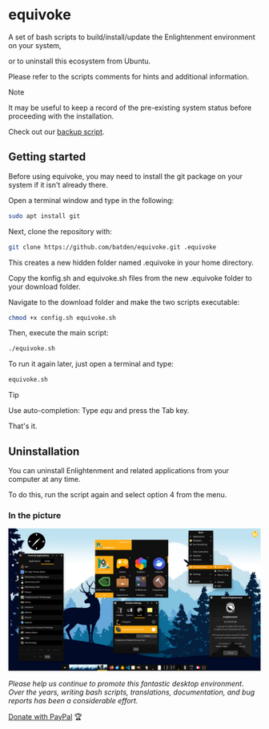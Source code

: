 # equivoke

A set of bash scripts to build/install/update the Enlightenment environment on your system,

or to uninstall this ecosystem from Ubuntu.

Please refer to the scripts comments for hints and additional information.

> [!NOTE]
> It may be useful to keep a record of the pre-existing system status before proceeding with the installation.
>
> Check out our [backup script](https://gist.github.com/batden/993b5ee997b3df2c3b075907a1dff116).

## Getting started

Before using equivoke, you may need to install the git package on your system if it isn't already there.

Open a terminal window and type in the following:

```bash
sudo apt install git
```

Next, clone the repository with:

```bash
git clone https://github.com/batden/equivoke.git .equivoke
```

This creates a new hidden folder named .equivoke in your home directory.

Copy the konfig.sh and equivoke.sh files from the new .equivoke folder to your download folder.

Navigate to the download folder and make the two scripts executable:

```bash
chmod +x config.sh equivoke.sh
```

Then, execute the main script:

```bash
./equivoke.sh
```

To run it again later, just open a terminal and type:

```bash
equivoke.sh
```

> [!TIP]
> Use auto-completion: Type _equ_ and press the Tab key.

That's it.

## Uninstallation

You can uninstall Enlightenment and related applications from your computer at any time.

To do this, run the script again and select option 4 from the menu.

### In the picture

![GitHub Image](/images/enlightenment.jpg)

_Please help us continue to promote this fantastic desktop environment.
Over the years, writing bash scripts, translations, documentation, and bug reports has been a considerable effort._

[Donate with PayPal](https://www.paypal.com/donate/?hosted_button_id=QGXWYZWH5QP5E) :trophy:
